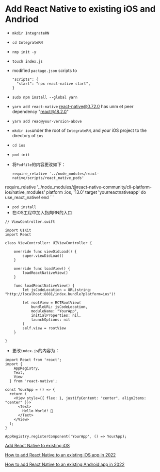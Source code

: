 # Add React Native to existing iOS and Andriod


* `mkdir IntegrateRN`
* `cd IntegrateRN`
* `nmp init -y`
* `touch index.js`
* modified `package.json` scripts to 
	
	```
	"scripts": {
	  "start": "npx react-native start",
	}
	```
	
* `sudo npm install --global yarn`
* `yarn add react-native`
	react-native@0.72.0 has unm et peer dependency "react@18.2.0"
* `yarn add reac@your-version-above`
* `mkdir ios`under the root of `IntegrateRN`, and your iOS project to the directory of `ios`
* `cd ios`
* `pod init`
* 将`Podfile`的内容更改如下：

	```
	require_relative '../node_modules/react-native/scripts/react_native_pods'
require_relative '../node_modules/@react-native-community/cli-platform-ios/native_modules'
platform :ios, '13.0'
target 'yourreactnativeapp' do
  use_react_native!
end
	```
* `pod install`
* 在iOS工程中加入指向RN的入口

```
// ViewController.swift

import UIKit
import React

class ViewController: UIViewController {

    override func viewDidLoad() {
        super.viewDidLoad()
    }

    override func loadView() {
        loadReactNativeView()
    }

    func loadReactNativeView() {
        let jsCodeLocation = URL(string: "http://localhost:8081/index.bundle?platform=ios")!
        
        let rootView = RCTRootView(
            bundleURL: jsCodeLocation,
            moduleName: "YourApp",
            initialProperties: nil,
            launchOptions: nil
        )
        self.view = rootView
    }
    
}
```

* 更改`index.js`的内容为：

```
import React from 'react';
import {
    AppRegistry,
    Text,
    View
  } from 'react-native';

const YourApp = () => {
  return (
    <View style={{ flex: 1, justifyContent: "center", alignItems: "center" }}>
      <Text>
        Hello World! 🎉
      </Text>
    </View>
  );
}

AppRegistry.registerComponent('YourApp', () => YourApp);
```


[Add React Native to existing iOS](https://www.youtube.com/watch?v=3wftC30CN2I)

[How to add React Native to an existing iOS app in 2022](https://fek.io/blog/how-to-add-react-native-to-an-existing-i-os-app-in-2022/)

[How to add React Native to an existing Android app in 2022](https://fek.io/blog/how-to-add-react-native-to-an-existing-android-app-in-2022/)